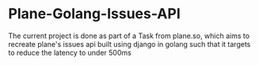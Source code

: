 # Plane-Golang-Issues-API
The current project is done as part of a Task from plane.so, which aims to recreate plane's issues api built using django in golang such that it targets to reduce the latency to under 500ms
